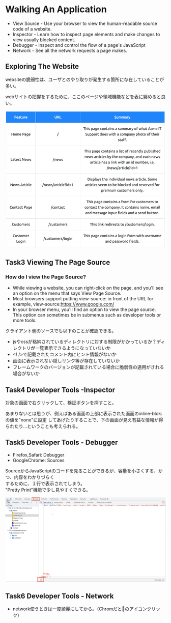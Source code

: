 # Walking An Application

- View Source - Use your browser to view the human-readable source code of a website.
- Inspector - Learn how to inspect page elements and make changes to view usually blocked content.
- Debugger - Inspect and control the flow of a page's JavaScript
- Network - See all the network requests a page makes.


## Exploring The Website

websiteの脆弱性は、ユーザとのやり取りが発生する箇所に存在していることが多い。  

webサイトの把握をするために、ここのページや領域機能などを表に纏めると良い。

![](./imgs/exampleofwebsitereview.png)

## Task3 Viewing The Page Source

### How do I view the Page Source?

- While viewing a website, you can right-click on the page, and you'll see an option on the menu that says View Page Source.
- Most browsers support putting view-source: in front of the URL for example, view-source:https://www.google.com/
- In your browser menu, you'll find an option to view the page source. This option can sometimes be in submenus such as developer tools or more tools.

クライアント側のソースでも以下のことが確認できる。

- jsやcssが格納されているディレクトリに対する制限がかかっているか？ディレクトリが一覧表示できるようになっていないか
- <! />で記載されたコメント内にヒント情報がないか
- 画面に表示されない隠しリンク等が存在していないか
- フレームワークのバージョンが記載されている場合に脆弱性の適用がされる場合がないか

## Task4 Developer Tools -Inspector

対象の画面で右クリックして、検証ボタンを押すこと。

あまりないとは思うが、例えばある画面の上部に表示された画面のinline-blok:の値を"none"に設定
してあげたりすることで、下の画面が見え有益な情報が得られたり...ということも考えられる。

## Task5 Developer Tools - Debugger

- Firefox,Safari: Debugger
- GoogleChrome: Sources

SourceからJavaScriptのコードを見ることができるが、容量を小さくする、かつ、内容をわかりづらく  
するために、１行で表示されてしまう。  
"Pretty Print"機能で少し見やすくできる。

![](imgs/browser_debugger.png)

## Task6 Developer Tools - Network

- network使うときは一度綺麗にしてから。（Chromだと🚫のアイコンクリック）


